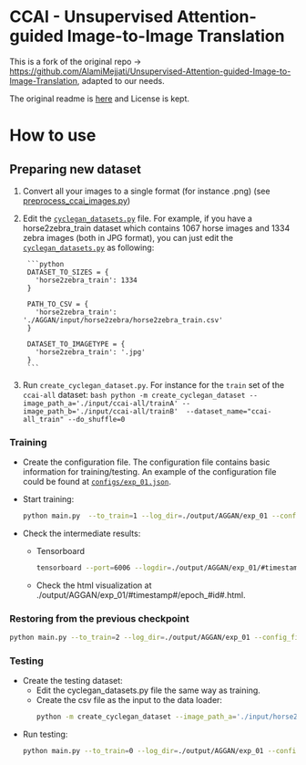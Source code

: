 # CCAI - Unsupervised Attention-guided Image-to-Image Translation

This is a fork of the original repo -> https://github.com/AlamiMejjati/Unsupervised-Attention-guided-Image-to-Image-Translation, adapted to our needs.

The original readme is [here](Original_README.md) and License is kept.

# How to use

## Preparing new dataset

1. Convert all your images to a single format (for instance .png) (see [preprocess_ccai_images.py](https://github.com/cc-ai/floods-gans/tree/master/input/ccai-all/preprocess_ccai_images.py))
2. Edit the [`cyclegan_datasets.py`](cyclegan_datasets.py) file. For example, if you have a horse2zebra_train dataset which contains 1067 horse images and 1334 zebra images (both in JPG format), you can just edit the [`cyclegan_datasets.py`](cyclegan_datasets.py) as following:

		```python
		DATASET_TO_SIZES = {
		  'horse2zebra_train': 1334
		}

		PATH_TO_CSV = {
		  'horse2zebra_train': './AGGAN/input/horse2zebra/horse2zebra_train.csv'
		}

		DATASET_TO_IMAGETYPE = {
		  'horse2zebra_train': '.jpg'
		}
		``` 
3. Run `create_cyclegan_dataset.py`. For instance for the `train` set of the `ccai-all` dataset:
		```bash
		python -m create_cyclegan_dataset --image_path_a='./input/ccai-all/trainA' --image_path_b='./input/ccai-all/trainB'  --dataset_name="ccai-all_train" --do_shuffle=0
		```

### Training
* Create the configuration file. The configuration file contains basic information for training/testing. An example of the configuration file could be found at [```configs/exp_01.json```](configs/exp_01.json).

* Start training:
	```bash
	python main.py  --to_train=1 --log_dir=./output/AGGAN/exp_01 --config_filename=./configs/ccai_01.json
	```
* Check the intermediate results:
	* Tensorboard
		```bash
		tensorboard --port=6006 --logdir=./output/AGGAN/exp_01/#timestamp# 
		```
	* Check the html visualization at ./output/AGGAN/exp_01/#timestamp#/epoch_#id#.html.  

### Restoring from the previous checkpoint
```bash
python main.py --to_train=2 --log_dir=./output/AGGAN/exp_01 --config_filename=./configs/exp_01.json --checkpoint_dir=./output/AGGAN/exp_01/#timestamp#
```

### Testing
* Create the testing dataset:
	* Edit the cyclegan_datasets.py file the same way as training.
	* Create the csv file as the input to the data loader:
		```bash
		python -m create_cyclegan_dataset --image_path_a='./input/horse2zebra/testB' --image_path_b='./input/horse2zebra/testA' --dataset_name="horse2zebra_test" --do_shuffle=0
		```
* Run testing:
	```bash
	python main.py --to_train=0 --log_dir=./output/AGGAN/exp_01 --config_filename=./configs/exp_01_test.json --checkpoint_dir=./output/AGGAN/exp_01/#old_timestamp# 
	```